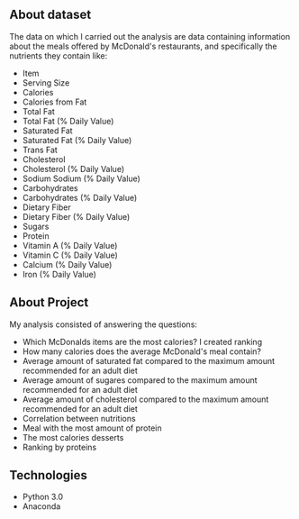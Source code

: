 ## About dataset
The data on which I carried out the analysis are data containing information about the meals offered by McDonald's restaurants, and specifically the nutrients they contain like:
* Item
* Serving Size
* Calories
* Calories from Fat
* Total Fat
* Total Fat (% Daily Value)
* Saturated Fat
* Saturated Fat (% Daily Value)
* Trans Fat
* Cholesterol
* Cholesterol (% Daily Value)
* Sodium Sodium (% Daily Value)
* Carbohydrates
* Carbohydrates (% Daily Value)
* Dietary Fiber
* Dietary Fiber (% Daily Value)
* Sugars
* Protein
* Vitamin A (% Daily Value)
* Vitamin C (% Daily Value)
* Calcium (% Daily Value)
* Iron (% Daily Value)

## About Project
My analysis consisted of answering the questions:
* Which McDonalds items are the most calories? I created ranking
* How many calories does the average McDonald's meal contain?
* Average amount of saturated fat compared to the maximum amount recommended for an adult diet
* Average amount of sugares compared to the maximum amount recommended for an adult diet
* Average amount of cholesterol compared to the maximum amount recommended for an adult diet
* Correlation between nutritions
* Meal with the most amount of protein
* The most calories desserts
* Ranking by proteins

## Technologies
* Python 3.0
* Anaconda

